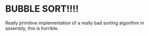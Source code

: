 # BUBBLE SORT!!!!

Really primitive implementation of a really bad sorting algorithm in assembly, this is horrible.
